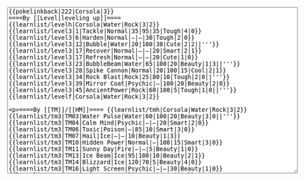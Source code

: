 </p><textarea readonly="" accesskey="," id="wpTextbox1" cols="80" rows="25" style="" class="mw-editfont-monospace" lang="en" dir="ltr" name="wpTextbox1">{{pokelinkback|222|Corsola|3}}
====By [[Level|leveling up]]====
{{learnlist/levelh|Corsola|Water|Rock|3|2}}
{{learnlist/level3|1|Tackle|Normal|35|95|35|Tough|4|0}}
{{learnlist/level3|6|Harden|Normal|—|—|30|Tough|2|0}}
{{learnlist/level3|12|Bubble|Water|20|100|30|Cute|2|2||'''}}
{{learnlist/level3|17|Recover|Normal|—|—|20|Smart|2|1}}
{{learnlist/level3|17|Refresh|Normal|—|—|20|Cute|1|0}}
{{learnlist/level3|23|BubbleBeam|Water|65|100|20|Beauty|1|3||'''}}
{{learnlist/level3|28|Spike Cannon|Normal|20|100|15|Cool|2|1}}
{{learnlist/level3|34|Rock Blast|Rock|25|80|10|Tough|2|0||'''}}
{{learnlist/level3|39|Mirror Coat|Psychic|—|100|20|Beauty|2|0}}
{{learnlist/level3|45|AncientPower|Rock|60|100|5|Tough|1|0||'''}}
{{learnlist/levelf|Corsola|Water|Rock|3|2}}

====By [[TM]]/[[HM]]====
{{learnlist/tmh|Corsola|Water|Rock|3|2}}
{{learnlist/tm3|TM03|Water Pulse|Water|60|100|20|Beauty|3|0||'''}}
{{learnlist/tm3|TM04|Calm Mind|Psychic|—|—|20|Smart|2|0}}
{{learnlist/tm3|TM06|Toxic|Poison|—|85|10|Smart|3|0}}
{{learnlist/tm3|TM07|Hail|Ice|—|—|10|Beauty|1|3}}
{{learnlist/tm3|TM10|Hidden Power|Normal|—|100|15|Smart|3|0}}
{{learnlist/tm3|TM11|Sunny Day|Fire|—|—|5|Beauty|1|0}}
{{learnlist/tm3|TM13|Ice Beam|Ice|95|100|10|Beauty|2|1}}
{{learnlist/tm3|TM14|Blizzard|Ice|120|70|5|Beauty|4|0}}
{{learnlist/tm3|TM16|Light Screen|Psychic|—|—|30|Beauty|1|0}}
{{learnlist/tm3|TM17|Protect|Normal|—|—|10|Cute|1|0}}
{{learnlist/tm3|TM18|Rain Dance|Water|—|—|5|Tough|1|0}}
{{learnlist/tm3|TM20|Safeguard|Normal|—|—|25|Beauty|1|0}}
{{learnlist/tm3|TM21|Frustration|Normal|—|100|20|Cute|1|0}}
{{learnlist/tm3|TM26|Earthquake|Ground|100|100|10|Tough|1|3}}
{{learnlist/tm3|TM27|Return|Normal|—|100|20|Cute|1|0}}
{{learnlist/tm3|TM28|Dig|Ground|60|100|10|Smart|1|0}}
{{learnlist/tm3|TM29|Psychic|Psychic|90|100|10|Smart|1|3}}
{{learnlist/tm3|TM30|Shadow Ball|Ghost|80|100|15|Smart|3|0}}
{{learnlist/tm3|TM32|Double Team|Normal|—|—|15|Cool|2|0}}
{{learnlist/tm3|TM33|Reflect|Psychic|—|—|20|Smart|1|0}}
{{learnlist/tm3|TM37|Sandstorm|Rock|—|—|10|Tough|3|0}}
{{learnlist/tm3|TM39|Rock Tomb|Rock|50|80|10|Smart|3|0||'''}}
{{learnlist/tm3|TM42|Facade|Normal|70|100|20|Cute|2|0}}
{{learnlist/tm3|TM43|Secret Power|Normal|70|100|20|Smart|1|0}}
{{learnlist/tm3|TM44|Rest|Psychic|—|—|10|Cute|2|0}}
{{learnlist/tm3|TM45|Attract|Normal|—|100|15|Cute|2|0}}
{{learnlist/tm3|HM03|Surf|Water|95|100|15|Beauty|3|0||'''}}
{{learnlist/tm3|HM04|Strength|Normal|80|100|15|Tough|2|1}}
{{learnlist/tm3|HM06|Rock Smash|Fighting|20|100|15|Tough|1|0}}
{{learnlist/tmf|Corsola|Water|Rock|3|2}}

====By {{pkmn|breeding}}====
{{learnlist/breedh|Corsola|Water|Rock|3|2}}
{{learnlist/breed3|{{MSP/3|194|Wooper}}{{MSP/3|195|Quagsire}}{{MSP/3|079|Slowpoke}}{{MSP/3|080|Slowbro}}{{MSP/3|199|Slowking}}{{MSP/3|368|Gorebyss}}|Amnesia|Psychic|—|—|20|Cute|1|0}}
{{learnlist/breed3|{{MSP/3|072|Tentacool}}{{MSP/3|073|Tentacruel}}|Barrier|Psychic|—|—|30|Cool|1|0}}
{{learnlist/breed3|{{MSP/3|131|Lapras}}{{MSP/3|226|Mantine}}{{MSP/3|345|Lileep}}{{MSP/3|346|Cradily}}|Confuse Ray|Ghost|—|100|10|Smart|3|0}}
{{learnlist/breed3|{{MSP/3|090|Shellder}}{{MSP/3|091|Cloyster}}|Icicle Spear|Ice|10|100|30|Beauty|2|1}}
{{learnlist/breed3|{{MSP/3|345|Lileep}}{{MSP/3|346|Cradily}}|Ingrain|Grass|—|—|20|Smart|1|0}}
{{learnlist/breed3|{{MSP/3|131|Lapras}}{{MSP/3|194|Wooper}}{{MSP/3|195|Quagsire}}{{MSP/3|270|Lotad}}{{MSP/3|271|Lombre}}{{MSP/3|272|Ludicolo}}&lt;br>{{MSP/3|278|Wingull}}{{MSP/3|279|Pelipper}}{{MSP/3|283|Surskit}}{{MSP/3|284|Masquerain}}|Mist|Ice|—|—|30|Beauty|1|0}}
{{learnlist/breed3|{{MSP/3|138|Omanyte}}{{MSP/3|139|Omastar}}{{MSP/3|226|Mantine}}{{MSP/3|158|Totodile}}{{MSP/3|159|Croconaw}}{{MSP/3|160|Feraligatr}}&lt;br>{{MSP/3|345|Lileep}}{{MSP/3|346|Cradily}}{{MSP/3|347|Anorith}}{{MSP/3|348|Armaldo}}{{MSP/3|369|Relicanth}}{{MSP/3|363|Spheal}}&lt;br>{{MSP/3|364|Sealeo}}{{MSP/3|365|Walrein}}|Rock Slide|Rock|75|90|10|Tough|1|3|*|'''}}
{{learnlist/breed3|{{MSP/3|054|Psyduck}}{{MSP/3|055|Golduck}}{{MSP/3|072|Tentacool}}{{MSP/3|073|Tentacruel}}{{MSP/3|158|Totodile}}{{MSP/3|159|Croconaw}}&lt;br>{{MSP/3|160|Feraligatr}}{{MSP/3|367|Huntail}}|Screech|Normal|—|85|40|Smart|1|3}}
{{learnlist/breedf|Corsola|Water|Rock|3|2}}

====By [[Move Tutor|tutoring]]====
{{learnlist/tutorh|Corsola|Water|Rock|3|2}}
{{learnlist/tutor3|Body Slam|Normal|85|100|15|Tough|1|4|||yes|yes|yes}}
{{learnlist/tutor3|Defense Curl|Normal|—|—|40|Cute|2|0|||no|yes|no}}
{{learnlist/tutor3|Double-Edge|Normal|120|100|15|Tough|6|0|||yes|yes|yes}}
{{learnlist/tutor3|Endure|Normal|—|—|10|Tough|2|0|||no|yes|no}}
{{learnlist/tutor3|Explosion|Normal|250|100|5|Beauty|8|0|||yes|yes|no}}
{{learnlist/tutor3|Mimic|Normal|—|—|10|Cute|1|0|||yes|yes|yes}}
{{learnlist/tutor3|Mud-Slap|Ground|20|100|10|Cute|2|1|||no|yes|no}}
{{learnlist/tutor3|Rock Slide|Rock|75|90|10|Tough|1|3||'''|yes|yes|no}}
{{learnlist/tutor3|Rollout|Rock|30|90|20|Tough|3|0||'''|no|yes|no}}
{{learnlist/tutor3|Selfdestruct|Normal|200|100|5|Beauty|8|0|||no|no|yes}}
{{learnlist/tutor3|Sleep Talk|Normal|—|—|10|Cute|3|0|||no|yes|no}}
{{learnlist/tutor3|Snore|Normal|40|100|15|Cute|4|0|||no|yes|no}}
{{learnlist/tutor3|Substitute|Normal|—|—|10|Smart|2|0|||yes|yes|yes}}
{{learnlist/tutor3|Swagger|Normal|—|90|15|Cute|2|0|||no|yes|yes}}
{{learnlist/tutorf|Corsola|Water|Rock|3|2}}

====By {{pkmn2|event}}s====
{{learnlist/eventh|Corsola|Water|Rock|3|2}}
{{learnlist/event3|[[PokéPark (theme park)#Corsola|PokéPark Events]]|Mud Sport|Ground|—|—|15|Cute|4|0}}
{{learnlist/eventf|Corsola|Water|Rock|3|2}}

[[it:Corsola/Mosse apprese in terza generazione]]
[[zh:太阳珊瑚/第三世代招式表]]
